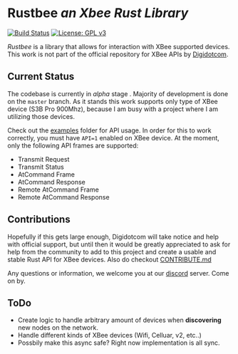 # Rustbee *an Xbee Rust Library*
[![Build Status][travisimg]][travislink] [![License: GPL v3](https://img.shields.io/badge/License-GPLv3-blue.svg)](https://www.gnu.org/licenses/gpl-3.0) 



*Rustbee* is a library that allows for interaction with XBee supported devices. This work is not part of the official repository for XBee APIs by [Digidotcom][digicom]. 
## Current Status

The codebase is currently in *alpha* stage . Majority of development is done on the `master` 
branch. As it stands this work supports only type of XBee device (S3B Pro 900Mhz), because I am busy with a project where I am utilizing those devices.

Check out the [examples][src_examples] folder for API usage. In order for this to work correctly, you must have `API=1` enabled on XBee device. At the moment, only
the following API frames are supported:

* Transmit Request
* Transmit Status
* AtCommand Frame
* AtCommand Response
* Remote AtCommand Frame
* Remote AtCommand Response



## Contributions
Hopefully if this gets large enough, Digidotcom will take notice and help with official support, but until then it would be greatly appreciated to ask for help from the
community to add to this project and create a usable and stable Rust API for XBee devices. Also do checkout [CONTRIBUTE.md][contribute]

Any questions or information, we welcome you at our [discord][discord] server. Come on by.

## ToDo

* Create logic to handle arbitrary amount of devices when __discovering__ new nodes on the network. 
* Handle different kinds of XBee devices (Wifi, Celluar, v2, etc..)
* Possbily make this async safe? Right now implementation is all sync.


[travisimg]: https://travis-ci.org/duysqubix/rustbee.svg?branch=master
[travislink]: https://travis-ci.org/duysqubix/rustbee
[discord]: https://discord.gg/6arV5Es
[digicom]: https://github.com/digidotcom
[contribute]: https://github.com/rustbee/blob/master/CONTRIBUTING.md
[src_examples]: https://github.com/rustbee/blob/master/examples
